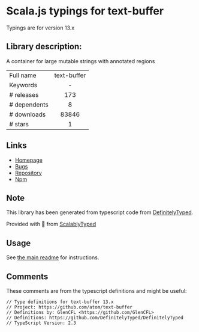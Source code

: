 
# Scala.js typings for text-buffer

Typings are for version 13.x

## Library description:
A container for large mutable strings with annotated regions

|                    |                 |
| ------------------ | :-------------: |
| Full name          | text-buffer |
| Keywords           | - |
| # releases         | 173 |
| # dependents       | 8 |
| # downloads        | 83846 |
| # stars            | 1 |

## Links
- [Homepage](https://github.com/atom/text-buffer#readme)
- [Bugs](https://github.com/atom/text-buffer/issues)
- [Repository](https://github.com/atom/text-buffer)
- [Npm](https://www.npmjs.com/package/text-buffer)
    


## Note
This library has been generated from typescript code from [DefinitelyTyped](https://definitelytyped.org).

Provided with :purple_heart: from [ScalablyTyped](https://github.com/oyvindberg/ScalablyTyped)

## Usage
See [the main readme](../../readme.md) for instructions.

## Comments

These comments are from the typescript definitions and might be useful:
```
// Type definitions for text-buffer 13.x
// Project: https://github.com/atom/text-buffer
// Definitions by: GlenCFL <https://github.com/GlenCFL>
// Definitions: https://github.com/DefinitelyTyped/DefinitelyTyped
// TypeScript Version: 2.3

```

